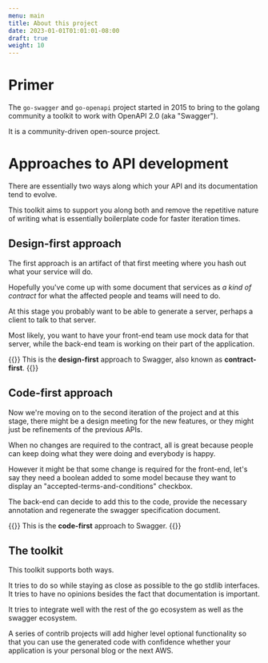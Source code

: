 ```yaml
---
menu: main
title: About this project
date: 2023-01-01T01:01:01-08:00
draft: true
weight: 10
---
```

# Primer

The `go-swagger` and `go-openapi` project started in 2015 to bring to the golang community
a toolkit to work with OpenAPI 2.0 (aka "Swagger").

It is a community-driven open-source project.


# Approaches to API development

There are essentially two ways along which your API and its documentation tend to evolve.

This toolkit aims to support you along both and remove the repetitive nature of writing
what is essentially boilerplate code for faster iteration times.

## Design-first approach

The first approach is an artifact of that first meeting where you hash out what your service will do.

Hopefully you've come up with some document that services as _a kind of contract_ for what the affected people and teams will need to do.

At this stage you probably want to be able to generate a server, perhaps a client to talk to that server.

Most likely, you want to have your front-end team use mock data for that server, while the back-end team
is working on their part of the application.

{{<hint info>}}
This is the **design-first** approach to Swagger, also known as **contract-first**.
{{</hint>}}

## Code-first approach

Now we're moving on to the second iteration of the project and at this stage, there might be a design meeting for the
new features, or they might just be refinements of the previous APIs.

When no changes are required to the contract, all is great because people can keep doing what they were doing and everybody is happy.

However it might be that some change is required for the front-end, let's say they need a boolean added to some model
because they want to display an "accepted-terms-and-conditions" checkbox.

The back-end can decide to add this to the code, provide the necessary annotation and regenerate the swagger
specification document.

{{<hint info>}}
This is the **code-first** approach to Swagger.
{{</hint>}}

## The toolkit

This toolkit supports both ways.

It tries to do so while staying as close as possible to the go stdlib interfaces. 
It tries to have no opinions besides the fact that documentation is important.

It tries to integrate well with the rest of the go ecosystem as well as the swagger ecosystem.

A series of contrib projects will add higher level optional functionality so that you can use the generated code with
confidence whether your application is your personal blog or the next AWS.
